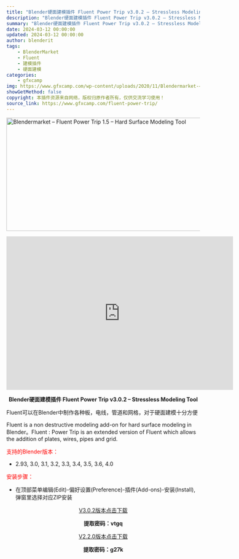 ```yaml
---
title: "Blender硬面建模插件 Fluent Power Trip v3.0.2 – Stressless Modeling Tool"
description: "Blender硬面建模插件 Fluent Power Trip v3.0.2 – Stressless Modeling Tool Fluent可以在Blender中制作各种板，电线，管道和网格，对于..."
summary: "Blender硬面建模插件 Fluent Power Trip v3.0.2 – Stressless Modeling Tool Fluent可以在Blender中制作各种板，电线，管道和网格，对于..."
date: 2024-03-12 00:00:00
updated: 2024-03-12 00:00:00
author: blenderit
tags: 
    - BlenderMarket
    - Fluent
    - 建模插件
    - 硬面建模
categories:
    - gfxcamp
img: https://www.gfxcamp.com/wp-content/uploads/2020/11/Blendermarket-–-Fluent-Power-Trip-1.5-–-Hard-Surface-Modeling-Tool.jpg
showGetMethod: false
copyright: 本插件资源来自网络，版权归原作者所有，仅供交流学习使用！
source_link: https://www.gfxcamp.com/fluent-power-trip/
---
```

<div><p><img decoding="async" class="aligncenter size-full wp-image-89986" src="https://www.gfxcamp.com/wp-content/uploads/2020/11/Blendermarket-%E2%80%93-Fluent-Power-Trip-1.5-%E2%80%93-Hard-Surface-Modeling-Tool.jpg" data-src="https://www.gfxcamp.com/wp-content/uploads/2020/11/Blendermarket-–-Fluent-Power-Trip-1.5-–-Hard-Surface-Modeling-Tool.jpg" alt="Blendermarket – Fluent Power Trip 1.5 – Hard Surface Modeling Tool" width="590" height="295" data-srcset="https://www.gfxcamp.com/wp-content/uploads/2020/11/Blendermarket-–-Fluent-Power-Trip-1.5-–-Hard-Surface-Modeling-Tool.jpg 590w, https://www.gfxcamp.com/wp-content/uploads/2020/11/Blendermarket-–-Fluent-Power-Trip-1.5-–-Hard-Surface-Modeling-Tool-150x75.jpg 150w, https://www.gfxcamp.com/wp-content/uploads/2020/11/Blendermarket-–-Fluent-Power-Trip-1.5-–-Hard-Surface-Modeling-Tool-160x80.jpg 160w, https://www.gfxcamp.com/wp-content/uploads/2020/11/Blendermarket-–-Fluent-Power-Trip-1.5-–-Hard-Surface-Modeling-Tool-490x245.jpg 490w" data-sizes="(max-width: 590px) 100vw, 590px"></p><p style="text-align: center;"><iframe loading="lazy" src="https://player.youku.com/embed/XNDk0ODY2MjYwMA==" width="590" height="400" frameborder="0" allowfullscreen="allowfullscreen"></iframe></p><p style="text-align: center;"><strong>Blender硬面建模插件 Fluent Power Trip v3.0.2 – Stressless Modeling Tool</strong></p><p style="text-align: left;">Fluent可以在Blender中制作各种板，电线，管道和网格，对于硬面建模十分方便</p><p style="text-align: left;">Fluent is a non destructive modeling add-on for hard surface modeling in Blender。Fluent : Power Trip is an extended version of Fluent which allows the addition of plates, wires, pipes and grid.</p><p style="text-align: left;"><span style="color: #ff0000;">支持的Blender版本：</span></p><ul>
<li style="text-align: left;">2.93, 3.0, 3.1, 3.2, 3.3, 3.4, 3.5, 3.6, 4.0</li>
</ul><p style="text-align: left;"><span style="color: #ff0000;">安装步骤：</span></p><ul>
<li style="text-align: left;">在顶部菜单编辑(Edit)-偏好设置(Preference)-插件(Add-ons)-安装(Install),弹窗里选择对应ZIP安装</li>
</ul><p style="text-align: center;"><a class="maxbutton-3 maxbutton maxbutton-baidu" target="_blank" rel="noopener" href="https://pan.baidu.com/s/1EBp0LlvdOHDtAGSwGbl4AA?pwd=vtgq"><span class="mb-text">V3.0.2版本点击下载</span></a></p><p style="text-align: center;"><strong>提取密码：vtgq</strong></p><p style="text-align: center;"><a class="maxbutton-3 maxbutton maxbutton-baidu" target="_blank" rel="noopener" href="https://pan.baidu.com/s/1cqx8EOq-7gacrQkXNMjlVw?pwd=g27k"><span class="mb-text">V2.2.0版本点击下载</span></a></p><p style="text-align: center;"><strong>提取密码：g27k</strong></p></div>